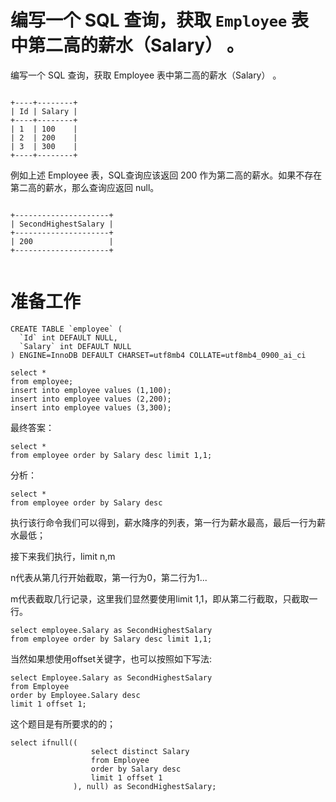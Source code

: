 # 编写一个 SQL 查询，获取 `Employee` 表中第二高的薪水（Salary） 。

编写一个 SQL 查询，获取 Employee 表中第二高的薪水（Salary） 。

```

+----+--------+
| Id | Salary |
+----+--------+
| 1  | 100    |
| 2  | 200    |
| 3  | 300    |
+----+--------+

```





例如上述 Employee 表，SQL查询应该返回 200 作为第二高的薪水。如果不存在第二高的薪水，那么查询应返回 null。

```

+---------------------+
| SecondHighestSalary |
+---------------------+
| 200                 |
+---------------------+


```



# 准备工作

```
CREATE TABLE `employee` (
  `Id` int DEFAULT NULL,
  `Salary` int DEFAULT NULL
) ENGINE=InnoDB DEFAULT CHARSET=utf8mb4 COLLATE=utf8mb4_0900_ai_ci

select *
from employee;
insert into employee values (1,100);
insert into employee values (2,200);
insert into employee values (3,300);
```



最终答案：



```
select *
from employee order by Salary desc limit 1,1;
```

分析：

```
select *
from employee order by Salary desc
```

执行该行命令我们可以得到，薪水降序的列表，第一行为薪水最高，最后一行为薪水最低；

接下来我们执行，limit n,m

n代表从第几行开始截取，第一行为0，第二行为1...

m代表截取几行记录，这里我们显然要使用limit 1,1，即从第二行截取，只截取一行。



```
select employee.Salary as SecondHighestSalary
from employee order by Salary desc limit 1,1;
```





当然如果想使用offset关键字，也可以按照如下写法:

```
select Employee.Salary as SecondHighestSalary
from Employee
order by Employee.Salary desc
limit 1 offset 1;
```



这个题目是有所要求的的；



```
select ifnull((
                  select distinct Salary
                  from Employee
                  order by Salary desc
                  limit 1 offset 1
              ), null) as SecondHighestSalary;
```

